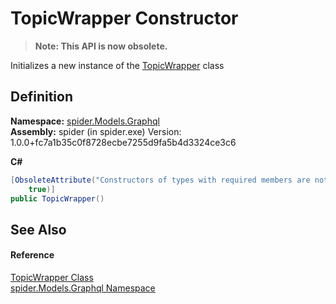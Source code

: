 # TopicWrapper Constructor
<blockquote><strong>Note: This API is now obsolete.</strong></blockquote>




Initializes a new instance of the <a href="17a5c54c-9563-c88c-0387-c1906c426251">TopicWrapper</a> class



## Definition
**Namespace:** <a href="a7324a28-4f46-beaa-9269-26a8fa385391">spider.Models.Graphql</a>  
**Assembly:** spider (in spider.exe) Version: 1.0.0+fc7a1b35c0f8728ecbe7255d9fa5b4d3324ce3c6

**C#**
``` C#
[ObsoleteAttribute("Constructors of types with required members are not supported in this version of your compiler.", 
	true)]
public TopicWrapper()
```



## See Also


#### Reference
<a href="17a5c54c-9563-c88c-0387-c1906c426251">TopicWrapper Class</a>  
<a href="a7324a28-4f46-beaa-9269-26a8fa385391">spider.Models.Graphql Namespace</a>  
